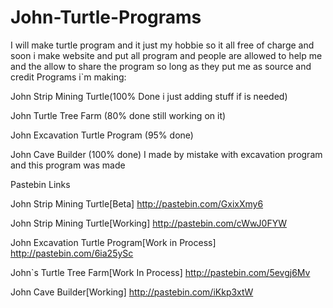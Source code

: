 John-Turtle-Programs
====================

I will make turtle program and it just my hobbie so it all free of charge and soon i make website and put all program and people are allowed to help me and the allow to share the program so long as they put me as source and credit
Programs i`m making:

John Strip Mining Turtle(100% Done i just adding stuff if is needed)

John Turtle Tree Farm (80% done still working on it)

John Excavation Turtle Program (95% done)

John Cave Builder (100% done) I made by mistake with excavation program and this program was made

Pastebin Links

John Strip Mining Turtle[Beta]
http://pastebin.com/GxixXmy6 

John Strip Mining Turtle[Working]
http://pastebin.com/cWwJ0FYW

John Excavation Turtle Program[Work in Process]
http://pastebin.com/6ia25ySc

John`s Turtle Tree Farm[Work In Process]
http://pastebin.com/5evgj6Mv

John Cave Builder[Working]
http://pastebin.com/iKkp3xtW
